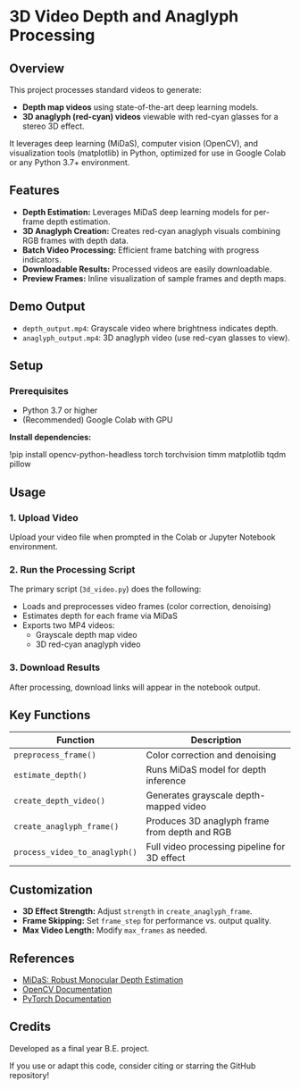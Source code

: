 # 3D Video Depth and Anaglyph Processing

## Overview

This project processes standard videos to generate:
- **Depth map videos** using state-of-the-art deep learning models.
- **3D anaglyph (red-cyan) videos** viewable with red-cyan glasses for a stereo 3D effect.

It leverages deep learning (MiDaS), computer vision (OpenCV), and visualization tools (matplotlib) in Python, optimized for use in Google Colab or any Python 3.7+ environment.

## Features

- **Depth Estimation:** Leverages MiDaS deep learning models for per-frame depth estimation.
- **3D Anaglyph Creation:** Creates red-cyan anaglyph visuals combining RGB frames with depth data.
- **Batch Video Processing:** Efficient frame batching with progress indicators.
- **Downloadable Results:** Processed videos are easily downloadable.
- **Preview Frames:** Inline visualization of sample frames and depth maps.

## Demo Output

- `depth_output.mp4`: Grayscale video where brightness indicates depth.
- `anaglyph_output.mp4`: 3D anaglyph video (use red-cyan glasses to view).

## Setup

### Prerequisites

- Python 3.7 or higher
- (Recommended) Google Colab with GPU

**Install dependencies:**

!pip install opencv-python-headless torch torchvision timm matplotlib tqdm pillow


## Usage

### 1. Upload Video
Upload your video file when prompted in the Colab or Jupyter Notebook environment.

### 2. Run the Processing Script

The primary script (`3d_video.py`) does the following:
- Loads and preprocesses video frames (color correction, denoising)
- Estimates depth for each frame via MiDaS
- Exports two MP4 videos:
  - Grayscale depth map video
  - 3D red-cyan anaglyph video

### 3. Download Results

After processing, download links will appear in the notebook output.

## Key Functions

| Function                        | Description                                       |
|----------------------------------|---------------------------------------------------|
| `preprocess_frame()`             | Color correction and denoising                     |
| `estimate_depth()`               | Runs MiDaS model for depth inference              |
| `create_depth_video()`           | Generates grayscale depth-mapped video             |
| `create_anaglyph_frame()`        | Produces 3D anaglyph frame from depth and RGB      |
| `process_video_to_anaglyph()`    | Full video processing pipeline for 3D effect       |


## Customization

- **3D Effect Strength:** Adjust `strength` in `create_anaglyph_frame`.
- **Frame Skipping:** Set `frame_step` for performance vs. output quality.
- **Max Video Length:** Modify `max_frames` as needed.

## References

- [MiDaS: Robust Monocular Depth Estimation](https://github.com/isl-org/MiDaS)
- [OpenCV Documentation](https://opencv.org/)
- [PyTorch Documentation](https://pytorch.org/)

## Credits

Developed as a final year B.E. project.

If you use or adapt this code, consider citing or starring the GitHub repository!



